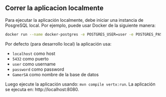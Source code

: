 ## Correr la aplicacion localmente

Para ejecutar la aplicación localmente, debe iniciar una instancia de PosgreSQL local. Por ejemplo, puede usar Docker de la siguiente manera:
```bash
docker run --name docker-postgres -e POSTGRES_USER=user -e POSTGRES_PASSWORD=password -e POSTGRES_DB=GamerSA -p 5432:5432 -d postgres
```

Por defecto (para desarrollo local) la aplicación usa:
* `localhost` como host
* `5432` como puerto
* `user` como username
* `password` como password
* `GamerSA` como nombre de la base de datos

Luego ejecute la aplicación usando: `mvn compile vertx:run`. La aplicación se ejecuta en: http://localhost:8080.

